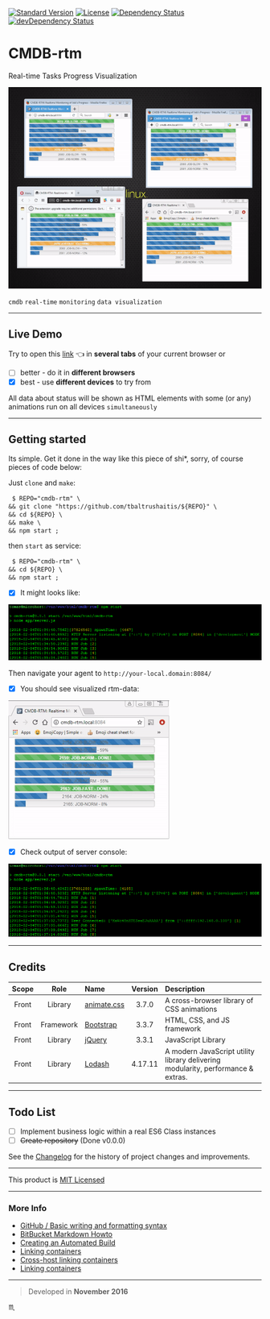 [![Standard Version](https://img.shields.io/badge/release-standard%20version-brightgreen.svg?style=plastic)](https://github.com/conventional-changelog/standard-version)
[![License](https://img.shields.io/badge/license-MIT-green.svg?style=flat)](https://github.com/tbaltrushaitis/cmdb-rtm/blob/master/LICENSE.md)
[![Dependency Status](https://david-dm.org/tbaltrushaitis/cmdb-rtm.svg?theme=shields.io)](https://david-dm.org/tbaltrushaitis/cmdb-rtm)
[![devDependency Status](https://david-dm.org/tbaltrushaitis/cmdb-rtm/dev-status.svg?theme=shields.io)](https://david-dm.org/tbaltrushaitis/cmdb-rtm#info=devDependencies)

# CMDB-rtm #

Real-time Tasks Progress Visualization

![Real Time Jobs Progress View](assets/img/cmdb-rtm-poc-4-windows.gif)

`cmdb` `real-time` `monitoring` `data visualization`

---

## Live Demo ##
Try to open this [link](http://bit.ly/cmdb-rtm) :point_left: in **several tabs** of your current browser or

 - [ ] better - do it in **different browsers**
 - [x] best - use **different devices** to try from

All data about status will be shown as HTML elements with some (or any) animations run on all devices `simultaneously`

---

## Getting started ##

Its simple. Get it done in the way like this piece of shi*, sorry, of course pieces of code below:

Just `clone` and `make`:

```shell
 $ REPO="cmdb-rtm" \
&& git clone "https://github.com/tbaltrushaitis/${REPO}" \
&& cd ${REPO} \
&& make \
&& npm start ;
```

then `start` as service:

```shell
 $ REPO="cmdb-rtm" \
&& cd ${REPO} \
&& npm start ;
```

 - [x] It might looks like:

![Run Application Server](assets/img/npm-start-001.png)

Then navigate your agent to `http://your-local.domain:8084/`

 - [x] You should see visualized rtm-data:

![Real Time Jobs Progress View](assets/img/cmdb-rtm-progress.gif)

 - [x] Check output of server console:

![Run Application Server](assets/img/user-connected-001.png)

---

## Credits ##

 Scope | Role | Name | Version | Description
:-----:|:----:|:-----|:-------:|:------------
 Front | Library | [animate.css](http://daneden.github.io/animate.css/) | 3.7.0 | A cross-browser library of CSS animations
 Front | Framework | [Bootstrap](http://getbootstrap.com) | 3.3.7 | HTML, CSS, and JS framework
 Front | Library | [jQuery](http://jquery.com/) | 3.3.1 | JavaScript Library
 Front | Library | [Lodash](https://lodash.com/docs/4.17.11) | 4.17.11 | A modern JavaScript utility library delivering modularity, performance & extras.

---

## Todo List ##

 - [ ] Implement business logic within a real ES6 Class instances
 - [ ] ~~Create repository~~ (Done v0.0.0)

See the [Changelog][Changelog] for the history of project changes and improvements.

---

This product is [MIT Licensed][License]

---

### More Info ###

 - [GitHub / Basic writing and formatting syntax](https://help.github.com/articles/basic-writing-and-formatting-syntax/)
 - [BitBucket Markdown Howto](https://bitbucket.org/tutorials/markdowndemo)
 - [Creating an Automated Build](https://docs.docker.com/docker-hub/builds/)
 - [Linking containers](https://docs.docker.com/engine/userguide/networking/default_network/dockerlinks.md)
 - [Cross-host linking containers](https://docs.docker.com/engine/admin/ambassador_pattern_linking.md)
 - [Linking containers](https://docs.docker.com/engine/userguide/networking/default_network/dockerlinks.md)

---

> Developed in **November 2016**

:scorpius:

[Changelog]: CHANGELOG.md
[License]: LICENSE.md
